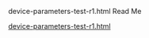 

device-parameters-test-r1.html Read Me

[device-parameters-test-r1.html]( device-parameters-test-r1.html )
